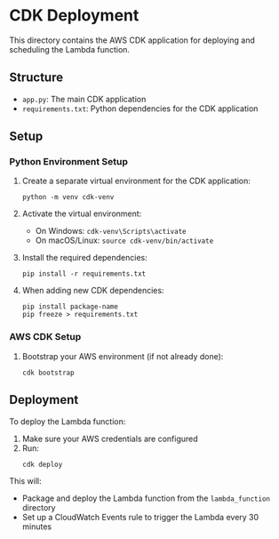 # CDK Deployment

This directory contains the AWS CDK application for deploying and scheduling the Lambda function.

## Structure

- `app.py`: The main CDK application
- `requirements.txt`: Python dependencies for the CDK application

## Setup

### Python Environment Setup

1. Create a separate virtual environment for the CDK application:
   ```
   python -m venv cdk-venv
   ```

2. Activate the virtual environment:
   - On Windows: `cdk-venv\Scripts\activate`
   - On macOS/Linux: `source cdk-venv/bin/activate`

3. Install the required dependencies:
   ```
   pip install -r requirements.txt
   ```

4. When adding new CDK dependencies:
   ```
   pip install package-name
   pip freeze > requirements.txt
   ```

### AWS CDK Setup

1. Bootstrap your AWS environment (if not already done):
   ```
   cdk bootstrap
   ```

## Deployment

To deploy the Lambda function:

1. Make sure your AWS credentials are configured
2. Run:
   ```
   cdk deploy
   ```

This will:
- Package and deploy the Lambda function from the `lambda_function` directory
- Set up a CloudWatch Events rule to trigger the Lambda every 30 minutes 